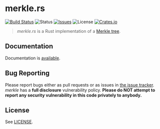 # merkle.rs

[![Build Status](https://travis-ci.org/SpinResearch/merkle.rs.svg?branch=master&style=flat)](https://travis-ci.org/SpinResearch/merkle.rs)
![Status](https://img.shields.io/badge/status-wip-red.svg?style=flat)
[![Issues](http://img.shields.io/github/issues/SpinResearch/merkle.rs.svg?style=flat)](https://github.com/SpinResearch/merkle.rs/issues)
![License](https://img.shields.io/badge/license-bsd3-brightgreen.svg?style=flat)
[![Crates.io](https://img.shields.io/crates/v/merkle.svg)](https://crates.io/crates/merkle)

> *merkle.rs* is a Rust implementation of a [Merkle tree](https://en.wikipedia.org/wiki/Merkle_tree).

## Documentation

Documentation is [available](https://spinresearch.github.io/merkle.rs/merkle/index.html).

## Bug Reporting

Please report bugs either as pull requests or as issues in [the issue
tracker](https://github.com/SpinResearch/merkle.rs). *merkle* has a
**full disclosure** vulnerability policy. **Please do NOT attempt to report
any security vulnerability in this code privately to anybody.**

## License

See [LICENSE](LICENSE).
